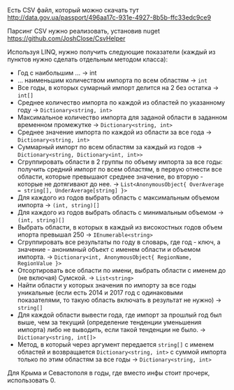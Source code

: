 Есть CSV файл, который можно скачать тут http://data.gov.ua/passport/496aa17c-931e-4927-8b5b-ffc33edc9ce9

Парсинг CSV нужно реализовать, установив nuget https://github.com/JoshClose/CsvHelper 

Используя LINQ, нужно получить следующие показатели (каждый из пунктов нужно сделать отдельным методом класса):

* Год с наибольшим ...  -> int
* ... наименьшим количеством импорта по всем областям -> `int`
* Все годы, в которых сумарный импорт делится на 2 без остатка -> `int[]`
* Среднее количество импорта по каждой из областей по указанному году -> `Dictionary<string, int>`
* Максимальное количество импорта для заданой области в заданном временном промежутке -> `Dictionary<string, int>`
* Среднее значение импорта по каждой из области за все года -> `Dictionary<string, int>`
* Суммарный импорт по всем областям за каждый из годов -> `Dictionary<string, Dictionary<int, int>>`
* Сгруппировать области в 2 группы по объему импорта за все годы: получить средний импорт по всем областям, в первую отнести все области, которые превышают среднее значение, во вторую - которые не дотягивают до нее. -> `List<AnonymousObject{ OverAverage = string[], UnderAverage[string] }>`
* Для каждого из годов выбрать область с максимальным объемом импорта -> `(int, string)[]`
* Для каждого из годов выбрать область с минимальным объемом -> `(int, string)[]`
* Выбрать области, в которых в каждый из високостных годов объем ипорта превышал 250 -> `IEnumerable<string>`
* Сгруппировать все результаты по году в словарь, где год - ключ, а значение - анонимный объект с именем области и объемом импорта. -> `Dictionary<int, AnonymousObject{ RegionName, RegionValue }>`
* Отсортировать все области по имени, выбрать области с именем до (не включая) Сумской.  -> `List<string>`
* Найти области у которых значения по импорту за все годы уникальные (если есть 2014 и 2017 год с одинаковыми показателями, то такую область включать в результат не нужно) -> `string[]`
* Для каждой области вывести года, где импорт за прошлый год был выше, чем за текущий (определение тенденции уменьшения импорта) либо не выводить, если такой тенденции не было. -> `Dictionary<string, int[]>`
* Метод, в который через аргумент передается `string[]` с именем областей и возвращается `Dictionary<string, int>` с суммой импорта только по этим областям за все годы -> `Dictionary<string, int>` 

Для Крыма и Севастополя в годы, где вместо инфы стоит прочерк, использовать 0. 




